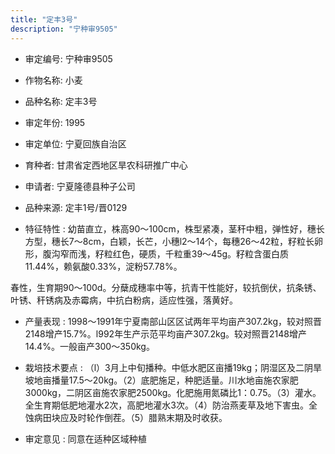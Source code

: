 ```yaml
---
title: "定丰3号"
description: "宁种审9505"
---
```

* 审定编号:  宁种审9505

*  作物名称:  小麦

*  品种名称:  定丰3号

*  审定年份:  1995

*  审定单位:  宁夏回族自治区

* 育种者:  甘肃省定西地区旱农科研推广中心

*  申请者:  宁夏隆德县种子公司

*  品种来源:  定丰1号/晋0129

*  特征特性 : 
幼苗直立，株高90～100cm，株型紧凑，茎秆中粗，弹性好，穗长方型，穗长7～8cm，白颖，长芒，小穗l2～14个，每穗26～42粒，籽粒长卵形，腹沟窄而浅，籽粒红色，硬质，千粒重39～45g。籽粒含蛋白质11.44%，赖氨酸0.33%，淀粉57.78%。
 春性，生育期90～100d。分蘖成穗率中等，抗青干性能好，较抗倒伏，抗条锈、叶锈、秆锈病及赤霉病，中抗白粉病，适应性强，落黄好。

 
*  产量表现 : 
1998～1991年宁夏南部山区区试两年平均亩产307.2kg，较对照晋2148增产15.7%。l992年生产示范平均亩产307.2kg。较对照晋2148增产14.4%。一般亩产300～350kg。

*  栽培技术要点 : 
（l）3月上中旬播种。中低水肥区亩播19kg；阴湿区及二阴旱坡地亩播量17.5～20kg。（2）底肥施足，种肥适量。川水地亩施农家肥3000kg，二阴区亩施农家肥2500kg。化肥施用氮磷比1：0.75。（3）灌水。全生育期低肥地灌水2次，高肥地灌水3次。（4）防治燕麦草及地下害虫。全蚀病田块应及时轮作倒茬。（5）腊熟末期及时收获。 

*  审定意见 : 
同意在适种区域种植
